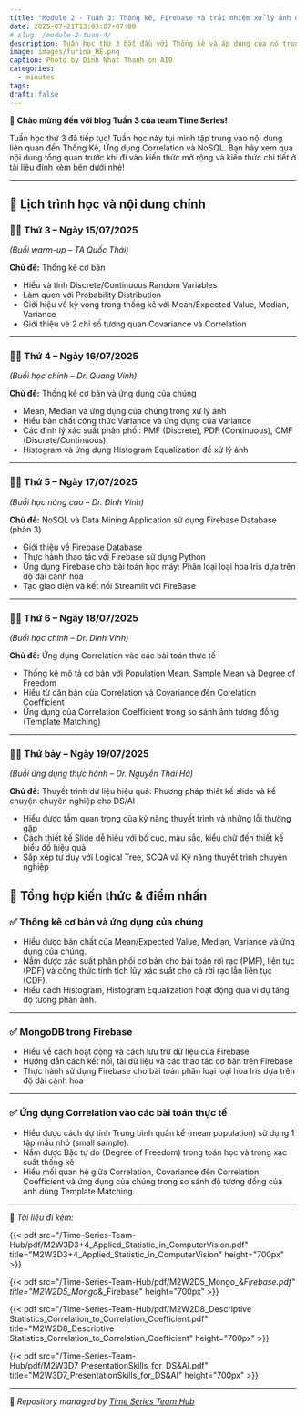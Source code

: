 ```yaml
---
title: "Module 2 - Tuần 3: Thống kê, Firebase và trải nhiệm xử lý ảnh đầu tiên sử dụng thống kê"
date: 2025-07-21T13:03:07+07:00
# slug: /module-2-tuan-4/
description: Tuần học thứ 3 bắt đầu với Thống kê và áp dụng của nó trong xử lý ảnh
image: images/furina_HE.png
caption: Photo by Dinh Nhat Thanh on AIO
categories:
  - minutes
tags:
draft: false
---
```


🎉 **Chào mừng đến với blog Tuần 3 của team Time Series!**

Tuần học thứ 3 đã tiếp tục! Tuần học này tụi mình tập trung vào nội dung liên quan đến Thống Kê, Ứng dụng Correlation và NoSQL. Bạn hãy xem qua nội dung tổng quan trước khi đi vào kiến thức mở rộng và kiến thức chi tiết ở tài liệu đính kèm bên dưới nhé!

---

## 📅 **Lịch trình học và nội dung chính**

### 🧑‍🏫 **Thứ 3 – Ngày 15/07/2025**

_(Buổi warm-up – TA Quốc Thái)_

**Chủ đề:** Thống kê cơ bản

- Hiểu và tính Discrete/Continuous Random Variables
- Làm quen với Probability Distribution
- Giới hiệu về kỳ vọng trong thống kê với Mean/Expected Value, Median, Variance
- Giới thiệu vè 2 chỉ số tương quan Covariance và Correlation

---

### 👨‍🎓 **Thứ 4 – Ngày 16/07/2025**

_(Buổi học chính – Dr. Quang Vinh)_

**Chủ đề:** Thống kê cơ bản và ứng dụng của chúng

- Mean, Median và ứng dụng của chúng trong xử lý ảnh
- Hiểu bản chất công thức Variance và ứng dụng của Variance
- Các định lý xác suất phân phối: PMF (Discrete), PDF (Continuous), CMF (Discrete/Continuous)
- Histogram và ứng dụng Histogram Equalization để xử lý ảnh

---

### 🧑‍🎓 **Thứ 5 – Ngày 17/07/2025**

_(Buổi học nâng cao – Dr. Đình Vinh)_

**Chủ đề:** NoSQL và Data Mining Application sử dụng Firebase Database (phần 3)

- Giới thiệu về Firebase Database
- Thực hành thao tác với Firebase sử dụng Python
- Ứng dụng Firebase cho bài toán học máy: Phân loại loại hoa Iris dựa trên độ dài cánh họa
- Tạo giao diện và kết nối Streamlit với FireBase
---

### 👨‍🎓 **Thứ 6 – Ngày 18/07/2025**

_(Buổi học chính – Dr. Dinh Vinh)_

**Chủ đề:** Ứng dụng Correlation vào các bài toán thực tế

- Thống kê mô tả cơ bản với Population Mean, Sample Mean và Degree of Freedom
- Hiểu từ căn bản của Correlation và Covariance đến Corelation Coefficient
- Ứng dụng của Correlation Coefficient trong so sánh ảnh tương đồng (Template Matching)

---

### 👨‍🎓 **Thứ bảy – Ngày 19/07/2025**

_(Buổi ứng dụng thực hành – Dr. Nguyễn Thái Hà)_

**Chủ đề:** Thuyết trình dữ liệu hiệu quả: Phương pháp thiết kế slide và kể chuyện chuyên nghiệp  cho DS/AI

- Hiểu được tầm quan trọng của kỹ năng thuyết trình và những lỗi thường gặp
- Cách thiết kế Slide dễ hiểu với bố cục, màu sắc, kiểu chữ đến thiết kế biểu đồ hiệu quả.
- Sắp xếp tư duy với Logical Tree, SCQA và Kỹ năng thuyết trình chuyên nghiệp


## 📌 **Tổng hợp kiến thức & điểm nhấn**

### ✅ **Thống kê cơ bản và ứng dụng của chúng**

- Hiểu được bản chất của Mean/Expected Value, Median, Variance và ứng dụng của chúng.
- Nắm được xác suất phân phối cơ bản cho bài toán rời rạc (PMF), liên tục (PDF) và công thức tính tích lũy xác suất cho cả rời rạc lẫn liên tục (CDF).
- Hiểu cách Histogram, Histogram Equalization hoạt động qua ví dụ tăng độ tương phản ảnh.

---

### ✅ **MongoDB trong Firebase**

- Hiểu về cách hoạt động và cách lưu trữ dữ liệu của Firebase
- Hướng dẫn cách kết nối, tải dữ liệu và các thao tác cơ bản trên Firebase
- Thực hành sử dụng Firebase cho bài toán phân loại loại hoa Iris dựa trên độ dài cánh hoa

---

### ✅ **Ứng dụng Correlation vào các bài toán thực tế**

- Hiểu được cách dự tính Trung bình quần kể (mean population) sử dụng 1 tập mẫu nhỏ (small sample).
- Nắm được Bậc tự do (Degree of Freedom) trong toán học và trong xác suất thống kê
- Hiểu mối quan hệ giữa Correlation, Covariance đến Correlation Coefficient và ứng dụng của chúng trong so sánh độ tương đồng của ảnh dùng Template Matching.

---

📂 _Tài liệu đi kèm:_

{{< pdf src="/Time-Series-Team-Hub/pdf/M2W3D3+4_Applied_Statistic_in_ComputerVision.pdf" title="M2W3D3+4_Applied_Statistic_in_ComputerVision" height="700px" >}}

{{< pdf src="/Time-Series-Team-Hub/pdf/M2W2D5_Mongo_&_Firebase.pdf" title="M2W2D5_Mongo_&_Firebase" height="700px" >}}

{{< pdf src="/Time-Series-Team-Hub/pdf/M2W2D8_Descriptive Statistics_Correlation_to_Correlation_Coefficient.pdf" title="M2W2D8_Descriptive Statistics_Correlation_to_Correlation_Coefficient" height="700px" >}}

{{< pdf src="/Time-Series-Team-Hub/pdf/M2W3D7_PresentationSkills_for_DS&AI.pdf" title="M2W3D7_PresentationSkills_for_DS&AI" height="700px" >}}




---

🧠 _Repository managed by [Time Series Team Hub](https://github.com/Jennifer1907/Time-Series-Team-Hub)_
